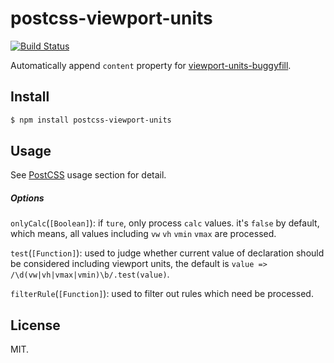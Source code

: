 # postcss-viewport-units

[![Build Status](https://travis-ci.org/springuper/postcss-viewport-units.svg?branch=master)](https://travis-ci.org/springuper/postcss-viewport-units)

Automatically append `content` property for [viewport-units-buggyfill](https://github.com/rodneyrehm/viewport-units-buggyfill).

## Install

```bash
$ npm install postcss-viewport-units
```

## Usage

See [PostCSS](https://github.com/postcss/postcss#usage) usage section for detail.

##### Options

`onlyCalc`(`[Boolean]`): if `ture`, only process `calc` values. it's `false` by default, which means, all values including `vw` `vh` `vmin` `vmax` are processed.

`test`(`[Function]`): used to judge whether current value of declaration should be considered including viewport units, the default is `value => /\d(vw|vh|vmax|vmin)\b/.test(value)`.

`filterRule`(`[Function]`): used to filter out rules which need be processed.

## License

MIT.

